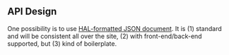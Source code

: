 ## API Design

One possibility is to use [HAL-formatted JSON document](http://stateless.co/hal_specification.html). It is (1) standard and will be consistent all over the site, (2) with front-end/back-end supported, but (3) kind of boilerplate.
